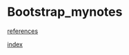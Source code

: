 # Bootstrap_mynotes
[references](https://www.shiyanlou.com/courses/50)

[index](http://yexiaorain.github.io/Bootstrap_mynotes/index.html)

